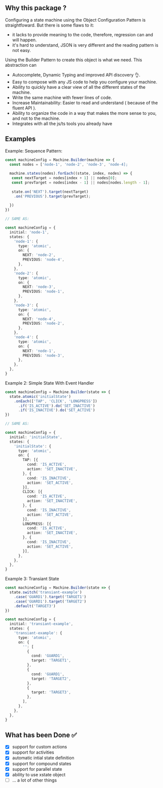 ## Why this package ?
Configuring a state machine using the Object Configuration Pattern is straightfoward.
But there is some flaws to it:
- it lacks to provide meaning to the code, therefore, regression can and will happen.
- it's hard to understand, JSON is very different and the reading pattern is not easy.

Using the Builder Pattern to create this object is what we need.
This abstraction can
- Autocomplete, Dynamic Typing and improved API discovery 👌.
- Easy to compose with any JS code to help you configure your machine.
- Ability to quickly have a clear view of all the different states of the machine.
- Write the same machine with fewer lines of code.
- Increase Maintainability: Easier to read and understand ( because of the fluent API ).
- Ability to organize the code in a way that makes the more sense to you, and not to the machine.
- Integrates with all the js/ts tools you already have

## Examples

Example: Sequence Pattern:

```ts
const machineConfig = Machine.Builder(machine => {
  const nodes = ['node-1', 'node-2', 'node-3', 'node-4];
  
  machine.states(nodes).forEach((state, index, nodes) => {
   const nextTarget = nodes[index + 1] || nodes[0];
   const prevTarget = nodes[index - 1] || nodes[nodes.length - 1];
   
   state.on('NEXT').target(nextTarget)
    .on('PREVIOUS').target(prevTarget);
   
  })
})

// SAME AS:

const machineConfig = {
  initial: 'node-1',
  states: {
    'node-1': {
      type: 'atomic',
      on: {
        NEXT: 'node-2',
        PREVIOUS: 'node-4',
      },
    },
    'node-2': {
      type: 'atomic',
      on: {
        NEXT: 'node-3',
        PREVIOUS: 'node-1',
      },
    },
    'node-3': {
      type: 'atomic',
      on: {
        NEXT: 'node-4',
        PREVIOUS: 'node-2',
      },
    },
    'node-4': {
      type: 'atomic',
      on: {
        NEXT: 'node-1',
        PREVIOUS: 'node-3',
      },
    },
  },
}
```

Example 2: Simple State With Event Handler

```ts
const machineConfig = Machine.Builder(state => {
  state.atomic('initialState')
    .onEach(['TAP', 'CLICK', 'LONGPRESS'])
      .if('IS_ACTIVE').do('SET_INACTIVE')
      .if('IS_INACTIVE').do('SET_ACTIVE')
})

// SAME AS:

const machineConfig = {
  initial: 'initialState',
  states: {
    'initialState': {
      type: 'atomic',
      on: {
        TAP: [{
          cond: 'IS_ACTIVE',
          action: 'SET_INACTIVE',
        }, {
          cond: 'IS_INACTIVE',
          action: 'SET_ACTIVE',
        }],
        CLICK: [{
          cond: 'IS_ACTIVE',
          action: 'SET_INACTIVE',
        }, {
          cond: 'IS_INACTIVE',
          action: 'SET_ACTIVE',
        }],
        LONGPRESS: [{
          cond: 'IS_ACTIVE',
          action: 'SET_INACTIVE',
        }, {
          cond: 'IS_INACTIVE',
          action: 'SET_ACTIVE',
        }],
      },
    },
  },
}
```

Example 3: Transiant State

```ts
const machineConfig = Machine.Builder(state => {
  state.switch('transiant-example')
    .case('GUARD1').target('TARGET1')
    .case('GUARD1').target('TARGET2')
    .default('TARGET3')
})

const machineConfig = {
  initial: 'transiant-example',
  states: {
    'transiant-example': {
      type: 'atomic',
      on: {
        '': [
          {
            cond: 'GUARD1',
            target: 'TARGET1',
          },
          {
            cond: 'GUARD1',
            target: 'TARGET2',
          },
          {
            target: 'TARGET3',
          },
        ],
      },
    },
  },
}
```

## What has been Done ✅

- [x] support for custom actions
- [x] support for activities
- [x] automatic intial state definition
- [x] support for compound states
- [x] support for parallel state
- [x] ability to use xstate object
- [ ] ... a lot of other things
